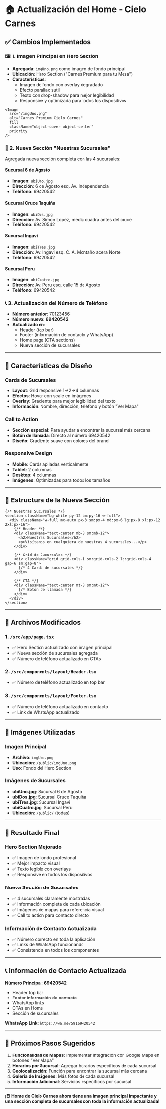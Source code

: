 # 🏠 Actualización del Home - Cielo Carnes

## ✅ Cambios Implementados

### **🖼️ 1. Imagen Principal en Hero Section**
- **Agregada**: `imgUno.png` como imagen de fondo principal
- **Ubicación**: Hero Section ("Carnes Premium para tu Mesa")
- **Características**:
  - Imagen de fondo con overlay degradado
  - Efecto parallax sutil
  - Texto con drop-shadow para mejor legibilidad
  - Responsive y optimizada para todos los dispositivos

```tsx
<Image
  src="/imgUno.png"
  alt="Carnes Premium Cielo Carnes"
  fill
  className="object-cover object-center"
  priority
/>
```

### **🏢 2. Nueva Sección "Nuestras Sucursales"**
Agregada nueva sección completa con las 4 sucursales:

#### **Sucursal 6 de Agosto**
- **Imagen**: `ubiUno.jpg`
- **Dirección**: 6 de Agosto esq. Av. Independencia
- **Teléfono**: 69420542

#### **Sucursal Cruce Taquiña**
- **Imagen**: `ubiDos.jpg`
- **Dirección**: Av. Simon Lopez, media cuadra antes del cruce
- **Teléfono**: 69420542

#### **Sucursal Ingavi**
- **Imagen**: `ubiTres.jpg`
- **Dirección**: Av. Ingavi esq. C. A. Montaño acera Norte
- **Teléfono**: 69420542

#### **Sucursal Peru**
- **Imagen**: `ubiCuatro.jpg`
- **Dirección**: Av. Peru esq. calle 15 de Agosto
- **Teléfono**: 69420542

### **📞 3. Actualización del Número de Teléfono**
- **Número anterior**: 70123456
- **Número nuevo**: **69420542**
- **Actualizado en**:
  - Header (top bar)
  - Footer (información de contacto y WhatsApp)
  - Home page (CTA sections)
  - Nueva sección de sucursales

---

## 🎨 **Características de Diseño**

### **Cards de Sucursales**
- **Layout**: Grid responsive 1→2→4 columnas
- **Efectos**: Hover con scale en imágenes
- **Overlay**: Gradiente para mejor legibilidad del texto
- **Información**: Nombre, dirección, teléfono y botón "Ver Mapa"

### **Call to Action**
- **Sección especial**: Para ayudar a encontrar la sucursal más cercana
- **Botón de llamada**: Directo al número 69420542
- **Diseño**: Gradiente suave con colores del brand

### **Responsive Design**
- **Mobile**: Cards apiladas verticalmente
- **Tablet**: 2 columnas
- **Desktop**: 4 columnas
- **Imágenes**: Optimizadas para todos los tamaños

---

## 📱 **Estructura de la Nueva Sección**

```tsx
{/* Nuestras Sucursales */}
<section className="bg-white py-12 sm:py-16 w-full">
  <div className="w-full mx-auto px-3 sm:px-4 md:px-6 lg:px-8 xl:px-12 2xl:px-16">
    {/* Header */}
    <div className="text-center mb-8 sm:mb-12">
      <h2>Nuestras Sucursales</h2>
      <p>Visítanos en cualquiera de nuestras 4 sucursales...</p>
    </div>

    {/* Grid de Sucursales */}
    <div className="grid grid-cols-1 sm:grid-cols-2 lg:grid-cols-4 gap-6 sm:gap-8">
      {/* 4 Cards de sucursales */}
    </div>

    {/* CTA */}
    <div className="text-center mt-8 sm:mt-12">
      {/* Botón de llamada */}
    </div>
  </div>
</section>
```

---

## 🔧 **Archivos Modificados**

### **1. `/src/app/page.tsx`**
- ✅ Hero Section actualizado con imagen principal
- ✅ Nueva sección de sucursales agregada
- ✅ Número de teléfono actualizado en CTAs

### **2. `/src/components/layout/Header.tsx`**
- ✅ Número de teléfono actualizado en top bar

### **3. `/src/components/layout/Footer.tsx`**
- ✅ Número de teléfono actualizado en contacto
- ✅ Link de WhatsApp actualizado

---

## 📸 **Imágenes Utilizadas**

### **Imagen Principal**
- **Archivo**: `imgUno.png`
- **Ubicación**: `/public/imgUno.png`
- **Uso**: Fondo del Hero Section

### **Imágenes de Sucursales**
- **ubiUno.jpg**: Sucursal 6 de Agosto
- **ubiDos.jpg**: Sucursal Cruce Taquiña  
- **ubiTres.jpg**: Sucursal Ingavi
- **ubiCuatro.jpg**: Sucursal Peru
- **Ubicación**: `/public/` (todas)

---

## 🎯 **Resultado Final**

### **Hero Section Mejorado**
- ✅ Imagen de fondo profesional
- ✅ Mejor impacto visual
- ✅ Texto legible con overlays
- ✅ Responsive en todos los dispositivos

### **Nueva Sección de Sucursales**
- ✅ 4 sucursales claramente mostradas
- ✅ Información completa de cada ubicación
- ✅ Imágenes de mapas para referencia visual
- ✅ Call to action para contacto directo

### **Información de Contacto Actualizada**
- ✅ Número correcto en toda la aplicación
- ✅ Links de WhatsApp funcionando
- ✅ Consistencia en todos los componentes

---

## 📞 **Información de Contacto Actualizada**

**Número Principal**: **69420542**
- Header top bar
- Footer información de contacto  
- WhatsApp links
- CTAs en Home
- Sección de sucursales

**WhatsApp Link**: `https://wa.me/59169420542`

---

## 🚀 **Próximos Pasos Sugeridos**

1. **Funcionalidad de Mapas**: Implementar integración con Google Maps en botones "Ver Mapa"
2. **Horarios por Sucursal**: Agregar horarios específicos de cada sucursal
3. **Geolocalización**: Función para encontrar la sucursal más cercana
4. **Galería de Imágenes**: Más fotos de cada sucursal
5. **Información Adicional**: Servicios específicos por sucursal

---

**¡El Home de Cielo Carnes ahora tiene una imagen principal impactante y una sección completa de sucursales con toda la información actualizada!**
